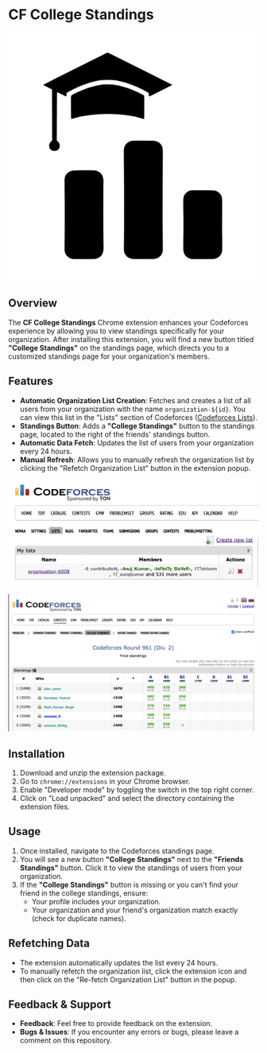 # CF College Standings

![](assets/logo.png)

## Overview

The **CF College Standings** Chrome extension enhances your Codeforces experience by allowing you to view standings specifically for your organization. After installing this extension, you will find a new button titled **"College Standings"** on the standings page, which directs you to a customized standings page for your organization's members.

## Features

- **Automatic Organization List Creation**: Fetches and creates a list of all users from your organization with the name `organization-${id}`. You can view this list in the "Lists" section of Codeforces ([Codeforces Lists](https://codeforces.com/lists)).
- **Standings Button**: Adds a **"College Standings"** button to the standings page, located to the right of the friends' standings button.
- **Automatic Data Fetch**: Updates the list of users from your organization every 24 hours.
- **Manual Refresh**: Allows you to manually refresh the organization list by clicking the "Refetch Organization List" button in the extension popup.

![organization list](assets/image3.png)

![College standings](assets/image1.png)

## Installation

1. Download and unzip the extension package.
2. Go to `chrome://extensions` in your Chrome browser.
3. Enable "Developer mode" by toggling the switch in the top right corner.
4. Click on "Load unpacked" and select the directory containing the extension files.

## Usage

1. Once installed, navigate to the Codeforces standings page.
2. You will see a new button **"College Standings"** next to the **"Friends Standings"** button. Click it to view the standings of users from your organization.
3. If the **"College Standings"** button is missing or you can't find your friend in the college standings, ensure:
   - Your profile includes your organization.
   - Your organization and your friend's organization match exactly (check for duplicate names).

## Refetching Data

- The extension automatically updates the list every 24 hours.
- To manually refetch the organization list, click the extension icon and then click on the "Re-fetch Organization List" button in the popup.

## Feedback & Support

- **Feedback**: Feel free to provide feedback on the extension.
- **Bugs & Issues**: If you encounter any errors or bugs, please leave a comment on this repository.
